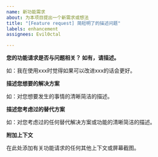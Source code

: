 ```yaml
---
name: 新功能需求
about: 为本项目提出一个新需求或想法
title: "[Feature request] 简短明了的描述问题"
labels: enhancement
assignees: Evil0ctal

---
```


**您的功能请求是否与问题相关？ 如有，请描述。**

如：我在使用xxx时觉得如果可以改进xxx的话会更好。

**描述您想要的解决方案**

如：对您想要发生的事情的清晰简洁的描述。

**描述您考虑过的替代方案**

如：对您考虑过的任何替代解决方案或功能的清晰简洁的描述。

**附加上下文**

在此处添加有关功能请求的任何其他上下文或屏幕截图。

